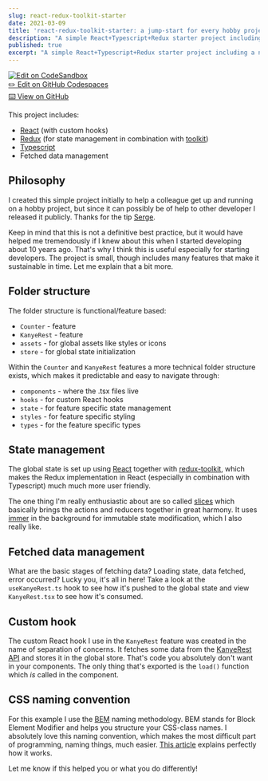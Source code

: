 ```yaml
---
slug: react-redux-toolkit-starter
date: 2021-03-09
title: 'react-redux-toolkit-starter: a jump-start for every hobby project'
description: "A simple React+Typescript+Redux starter project including a neat folder structure, fetching data and global state management"
published: true
excerpt: "A simple React+Typescript+Redux starter project including a neat folder structure, fetching data and global state management..."
---
```


<a href="https://codesandbox.io/s/github/marcveens/react-redux-toolkit-starter" target="_blank" rel="noopener noreferrer"><img src="https://codesandbox.io/static/img/play-codesandbox.svg" alt="Edit on CodeSandbox" /></a><br />
<a href="https://marcveens-react-redux-toolkit-starter-q325.github.dev/" target="_blank" rel="noopener noreferrer">✏️ Edit on GitHub Codespaces</a><br />
<a href="https://github.com/marcveens/react-redux-toolkit-starter" target="_blank" rel="noopener noreferrer">⌨️ View on GitHub</a>

This project includes:
- <a href="https://reactjs.org/" target="_blank" rel="noopener noreferrer">React</a> (with custom hooks)
- <a href="https://redux.js.org/" target="_blank" rel="noopener noreferrer">Redux</a> (for state management in combination with <a href="https://redux-toolkit.js.org/" target="_blank" rel="noopener noreferrer">toolkit</a>)
- <a href="https://www.typescriptlang.org/" target="_blank" rel="noopener noreferrer">Typescript</a>
- Fetched data management

## Philosophy
I created this simple project initially to help a colleague get up and running on a hobby project, but since it can possibly be of help to other developer I released it publicly. Thanks for the tip <a href="https://github.com/svdoever" target="_blank" rel="noopener noreferrer">Serge</a>.

Keep in mind that this is not a definitive best practice, but it would have helped me tremendously if I knew about this when I started developing about 10 years ago. That's why I think this is useful especially for starting developers. The project is small, though includes many features that make it sustainable in time. Let me explain that a bit more. 

## Folder structure
The folder structure is functional/feature based:
- `Counter` - feature
- `KanyeRest` - feature
- `assets` - for global assets like styles or icons
- `store` - for global state initialization

Within the `Counter` and `KanyeRest` features a more technical folder structure exists, which makes it predictable and easy to navigate through:
- `components` - where the .tsx files live
- `hooks` - for custom React hooks
- `state` - for feature specific state management
- `styles` - for feature specific styling
- `types` - for the feature specific types

## State management
The global state is set up using <a href="https://reactjs.org/" target="_blank" rel="noopener noreferrer">React</a> together with <a href="https://redux-toolkit.js.org/" target="_blank" rel="noopener noreferrer">redux-toolkit</a>, which makes the Redux implementation in React (especially in combination with Typescript) much much more user friendly. 
 
The one thing I'm really enthusiastic about are so called <a href="https://redux-toolkit.js.org/tutorials/quick-start#create-a-redux-state-slice" target="_blank" rel="noopener noreferrer">slices</a> which basically brings the actions and reducers together in great harmony. It uses <a href="https://github.com/immerjs/immer" target="_blank" rel="noopener noreferrer">immer</a> in the background for immutable state modification, which I also really like. 

## Fetched data management
What are the basic stages of fetching data? Loading state, data fetched, error occurred? Lucky you, it's all in here! Take a look at the `useKanyeRest.ts` hook to see how it's pushed to the global state and view `KanyeRest.tsx` to see how it's consumed. 

## Custom hook
The custom React hook I use in the `KanyeRest` feature was created in the name of separation of concerns. It fetches some data from the <a href="https://kanye.rest/" target="_blank" rel="noopener noreferrer">KanyeRest API</a> and stores it in the global store. That's code you absolutely don't want in your components. The only thing that's exported is the `load()` function which _is_ called in the component. 

## CSS naming convention
For this example I use the <a href="http://getbem.com/naming/" target="_blank" rel="noopener noreferrer">BEM</a> naming methodology. BEM stands for Block Element Modifier and helps you structure your CSS-class names. I absolutely love this naming convention, which makes the most difficult part of programming, naming things, much easier. <a href="http://getbem.com/naming/" target="_blank" rel="noopener noreferrer">This article</a> explains perfectly how it works. 

Let me know if this helped you or what you do differently!